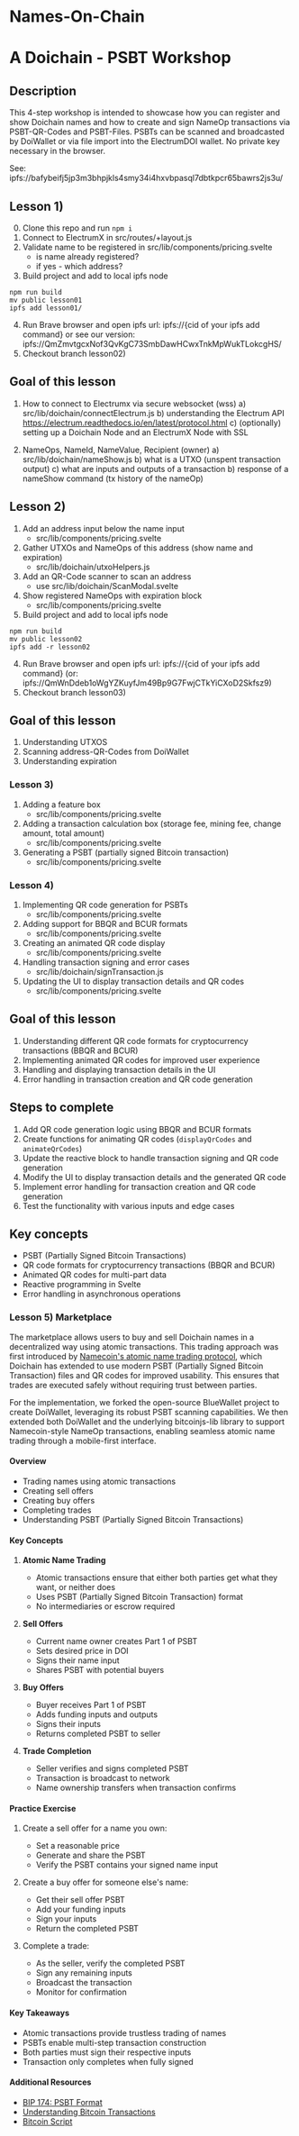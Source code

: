 # Names-On-Chain 
# A Doichain - PSBT Workshop

## Description
This 4-step workshop is intended to showcase how you can register and show Doichain names
and how to create and sign NameOp transactions via PSBT-QR-Codes and PSBT-Files.
PSBTs can be scanned and broadcasted by DoiWallet or via file import into the ElectrumDOI wallet.
No private key necessary in the browser.

See: ipfs://bafybeifj5jp3m3bhpjkls4smy34i4hxvbpasql7dbtkpcr65bawrs2js3u/

## Lesson 1)
0. Clone this repo and run ```npm i``` 
1. Connect to ElectrumX in src/routes/+layout.js
2. Validate name to be registered in src/lib/components/pricing.svelte
   - is name already registered? 
   - if yes - which address?
3. Build project and add to local ipfs node
```
npm run build
mv public lesson01 
ipfs add lesson01/
```
4. Run Brave browser and open ipfs url: ipfs://{cid of your ipfs add command} or
   see our version: ipfs://QmZmvtgcxNof3QvKgC73SmbDawHCwxTnkMpWukTLokcgHS/ 
5. Checkout branch lesson02)

## Goal of this lesson
1. How to connect to Electrumx via secure websocket (wss) 
   a) src/lib/doichain/connectElectrum.js
   b) understanding the Electrum API https://electrum.readthedocs.io/en/latest/protocol.html
   c) (optionally) setting up a Doichain Node and an ElectrumX Node with SSL

2. NameOps, NameId, NameValue, Recipient (owner) 
   a) src/lib/doichain/nameShow.js
   b) what is a UTXO (unspent transaction output) 
   c) what are inputs and outputs of a transaction
   b) response of a nameShow command (tx history of the nameOp)

## Lesson 2)
1. Add an address input below the name input 
   - src/lib/components/pricing.svelte
2. Gather UTXOs and NameOps of this address (show name and expiration)
   - src/lib/doichain/utxoHelpers.js
3. Add an QR-Code scanner to scan an address
   - use src/lib/doichain/ScanModal.svelte
4. Show registered NameOps with expiration block
   - src/lib/components/pricing.svelte
5. Build project and add to local ipfs node
```
npm run build
mv public lesson02
ipfs add -r lesson02
```
4. Run Brave browser and open ipfs url: ipfs://{cid of your ipfs add command} (or: ipfs://QmWnDdeb1oWgYZKuyfJm49Bp9G7FwjCTkYiCXoD2Skfsz9)
5. Checkout branch lesson03)

## Goal of this lesson
1. Understanding UTXOS
2. Scanning address-QR-Codes from DoiWallet
3. Understanding expiration

### Lesson 3)
1. Adding a feature box
   - src/lib/components/pricing.svelte
2. Adding a transaction calculation box (storage fee, mining fee, change amount, total amount)
   - src/lib/components/pricing.svelte
3. Generating a PSBT (partially signed Bitcoin transaction)
   - src/lib/components/pricing.svelte

### Lesson 4)
1. Implementing QR code generation for PSBTs
   - src/lib/components/pricing.svelte
2. Adding support for BBQR and BCUR formats
   - src/lib/components/pricing.svelte
3. Creating an animated QR code display
   - src/lib/components/pricing.svelte
4. Handling transaction signing and error cases
   - src/lib/doichain/signTransaction.js
5. Updating the UI to display transaction details and QR codes
   - src/lib/components/pricing.svelte

## Goal of this lesson
1. Understanding different QR code formats for cryptocurrency transactions (BBQR and BCUR)
2. Implementing animated QR codes for improved user experience
3. Handling and displaying transaction details in the UI
4. Error handling in transaction creation and QR code generation

## Steps to complete
1. Add QR code generation logic using BBQR and BCUR formats
2. Create functions for animating QR codes (`displayQrCodes` and `animateQrCodes`)
3. Update the reactive block to handle transaction signing and QR code generation
4. Modify the UI to display transaction details and the generated QR code
5. Implement error handling for transaction creation and QR code generation
6. Test the functionality with various inputs and edge cases

## Key concepts
- PSBT (Partially Signed Bitcoin Transactions)
- QR code formats for cryptocurrency transactions (BBQR and BCUR)
- Animated QR codes for multi-part data
- Reactive programming in Svelte
- Error handling in asynchronous operations

### Lesson 5) Marketplace

The marketplace allows users to buy and sell Doichain names in a decentralized way using atomic transactions. This trading approach was first introduced by [Namecoin's atomic name trading protocol](https://github.com/namecoin/proposals/blob/master/atomic-trading/atomic-trading.mediawiki), which Doichain has extended to use modern PSBT (Partially Signed Bitcoin Transaction) files and QR codes for improved usability. This ensures that trades are executed safely without requiring trust between parties.

For the implementation, we forked the open-source BlueWallet project to create DoiWallet, leveraging its robust PSBT scanning capabilities. We then extended both DoiWallet and the underlying bitcoinjs-lib library to support Namecoin-style NameOp transactions, enabling seamless atomic name trading through a mobile-first interface.

#### Overview
- Trading names using atomic transactions
- Creating sell offers
- Creating buy offers
- Completing trades
- Understanding PSBT (Partially Signed Bitcoin Transactions)

#### Key Concepts

1. **Atomic Name Trading**
   - Atomic transactions ensure that either both parties get what they want, or neither does
   - Uses PSBT (Partially Signed Bitcoin Transaction) format
   - No intermediaries or escrow required

2. **Sell Offers**
   - Current name owner creates Part 1 of PSBT
   - Sets desired price in DOI
   - Signs their name input
   - Shares PSBT with potential buyers

3. **Buy Offers**
   - Buyer receives Part 1 of PSBT
   - Adds funding inputs and outputs
   - Signs their inputs
   - Returns completed PSBT to seller

4. **Trade Completion**
   - Seller verifies and signs completed PSBT
   - Transaction is broadcast to network
   - Name ownership transfers when transaction confirms

#### Practice Exercise

1. Create a sell offer for a name you own:
   - Set a reasonable price
   - Generate and share the PSBT
   - Verify the PSBT contains your signed name input

2. Create a buy offer for someone else's name:
   - Get their sell offer PSBT
   - Add your funding inputs
   - Sign your inputs
   - Return the completed PSBT

3. Complete a trade:
   - As the seller, verify the completed PSBT
   - Sign any remaining inputs
   - Broadcast the transaction
   - Monitor for confirmation

#### Key Takeaways

- Atomic transactions provide trustless trading of names
- PSBTs enable multi-step transaction construction
- Both parties must sign their respective inputs
- Transaction only completes when fully signed

#### Additional Resources

- [BIP 174: PSBT Format](https://github.com/bitcoin/bips/blob/master/bip-0174.mediawiki)
- [Understanding Bitcoin Transactions](https://developer.bitcoin.org/devguide/transactions.html)
- [Bitcoin Script](https://en.bitcoin.it/wiki/Script)